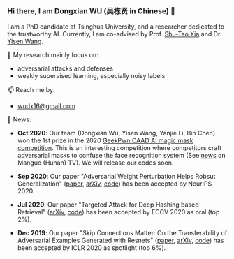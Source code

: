 ### Hi there, I am Dongxian WU (吴栋贤 in Chinese) 👋

I am a PhD candidate at Tsinghua University, and a researcher dedicated to the trustworthy AI. Currently, I am co-advised by Prof. [Shu-Tao Xia](https://scholar.google.com/citations?user=koAXTXgAAAAJ&hl=en) and Dr. [Yisen Wang](https://sites.google.com/site/csyisenwang/).

🔭 My research mainly focus on:
- adversarial attacks and defenses
- weakly supervised learning, especially noisy labels

📫 Reach me by:
- wudx16@gmail.com


💬 News:

- **Oct 2020**: Our team (Dongxian Wu, Yisen Wang, Yanjie Li, Bin Chen) won the 1st prize in the 2020 [GeekPwn CAAD AI magic mask competition](http://hof.geekpwn.org/zh/index.html). This is an interesting competition where competitors craft adversarial masks to confuse the face recognition system (See [news](https://www.mgtv.com/b/334872/10358357.html?fpa=se&lastp=so_result) on Manguo (Hunan) TV). We will release our codes soon.

- **Sep 2020**: Our paper "Adversarial Weight Perturbation Helps Robsut Generalization" ([paper](https://papers.nips.cc/paper/2020/hash/1ef91c212e30e14bf125e9374262401f-Abstract.html), [arXiv](https://arxiv.org/pdf/2004.05884.pdf), [code](https://github.com/csdongxian/AWP)) has been accepted by NeurIPS 2020.

- **Jul 2020**: Our paper "Targeted Attack for Deep Hashing based Retrieval" ([arXiv](https://arxiv.org/pdf/2004.07955.pdf), [code](https://github.com/jiawangbai/DHTA-master)) has been accepted by ECCV 2020 as oral (top 2%).

- **Dec 2019**: Our paper "Skip Connections Matter: On the Transferability of Adversarial Examples Generated with Resnets" ([paper](https://openreview.net/forum?id=BJlRs34Fvr), [arXiv](https://arxiv.org/pdf/2002.05990.pdf),  [code](https://github.com/csdongxian/skip-connections-matter)) has been accepted by ICLR 2020 as spotlight (top 6%).

